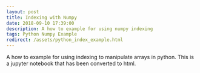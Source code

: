 ```yaml
---
layout: post
title: Indexing with Numpy
date: 2018-09-10 17:39:00
description: A how to example for using numpy indexing
tags: Python Numpy Example
redirect: /assets/python_index_example.html
---
```


A how to example for using indexing to manipulate arrays in python. This is a jupyter notebook that has been converted to html.
